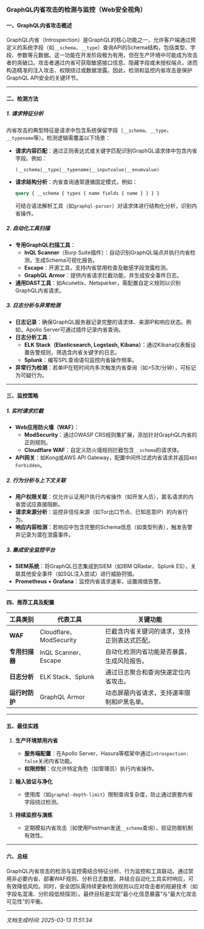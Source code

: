 

### GraphQL内省攻击的检测与监控（Web安全视角）

#### 一、GraphQL内省攻击概述
GraphQL内省（Introspection）是GraphQL的核心功能之一，允许客户端通过预定义的系统字段（如`__schema`、`__type`）查询API的Schema结构，包括类型、字段、参数等元数据。这一功能在开发阶段极为有用，但在生产环境中可能成为攻击者的突破口。攻击者通过内省可获取敏感接口信息、隐藏字段或未授权端点，进而构造精准的注入攻击、权限绕过或数据泄露。因此，检测和监控内省攻击是保护GraphQL API安全的关键环节。

---

#### 二、检测方法

##### 1. **请求特征分析**
内省攻击的典型特征是请求中包含系统保留字段（`__schema`、`__type`、`__typename`等）。检测逻辑需覆盖以下场景：
- **请求内容匹配**：通过正则表达式或关键字匹配识别GraphQL请求体中包含内省字段。例如：
  ```regex
  (__schema|__type|__typename|__inputvalue|__enumvalue)
  ```
- **请求结构分析**：内省查询通常遵循固定模式，例如：
  ```graphql
  query { __schema { types { name fields { name } } } }
  ```
  可结合语法解析工具（如`graphql-parser`）对请求体进行结构化分析，识别内省操作。

##### 2. **自动化工具扫描**
- **专用GraphQL扫描工具**：
  - **InQL Scanner**（Burp Suite插件）：自动识别GraphQL端点并执行内省检测，生成Schema可视化报告。
  - **Escape**：开源工具，支持内省禁用检查及敏感字段泄露检测。
  - **GraphQL Armor**：提供内省请求拦截功能，并生成安全事件日志。
- **通用DAST工具**：如Acunetix、Netsparker，需配置自定义规则以识别GraphQL内省请求。

##### 3. **日志分析与异常检测**
- **日志记录**：确保GraphQL服务器记录完整的请求体、来源IP和响应状态。例如，Apollo Server可通过插件记录内省查询。
- **日志分析工具**：
  - **ELK Stack（Elasticsearch, Logstash, Kibana）**：通过Kibana仪表板设置告警规则，筛选含内省关键字的日志。
  - **Splunk**：编写SPL查询语句监控内省操作频率。
- **异常行为检测**：若单IP在短时间内多次触发内省查询（如>5次/分钟），可标记为可疑行为。

---

#### 三、监控策略

##### 1. **实时请求拦截**
- **Web应用防火墙（WAF）**：
  - **ModSecurity**：通过OWASP CRS规则集扩展，添加针对GraphQL内省的正则规则。
  - **Cloudflare WAF**：自定义防火墙规则拦截包含`__schema`的请求体。
- **API网关**：如Kong或AWS API Gateway，配置中间件过滤内省请求并返回`403 Forbidden`。

##### 2. **行为分析与上下文关联**
- **用户权限关联**：仅允许认证用户执行内省操作（如开发人员），匿名请求的内省尝试应直接阻断。
- **请求来源分析**：监控非信任来源（如Tor出口节点、已知恶意IP）的内省行为。
- **响应内容检测**：若响应中包含完整的Schema信息（如类型列表），触发告警并记录为潜在泄露事件。

##### 3. **集成安全监控平台**
- **SIEM系统**：将GraphQL日志集成到SIEM（如IBM QRadar、Splunk ES），关联其他安全事件（如SQL注入尝试）进行威胁狩猎。
- **Prometheus + Grafana**：监控内省请求速率，设置阈值告警。

---

#### 四、推荐工具及配置

| 工具类别         | 代表工具             | 关键功能                                                                 |
|------------------|----------------------|--------------------------------------------------------------------------|
| **WAF**          | Cloudflare、ModSecurity | 拦截含内省关键词的请求，支持正则表达式匹配。                            |
| **专用扫描器**   | InQL Scanner、Escape | 自动化检测内省功能是否暴露，生成风险报告。                              |
| **日志分析**     | ELK Stack、Splunk    | 通过日志聚合和查询快速定位内省攻击。                                    |
| **运行时防护**   | GraphQL Armor        | 动态屏蔽内省请求，支持速率限制和IP黑名单。                              |

---

#### 五、最佳实践

1. **生产环境禁用内省**  
   - **服务端配置**：在Apollo Server、Hasura等框架中通过`introspection: false`关闭内省功能。
   - **权限控制**：仅允许特定角色（如管理员）执行内省操作。

2. **输入验证与净化**  
   - 使用库（如`graphql-depth-limit`）限制查询复杂度，防止通过嵌套内省字段绕过检测。

3. **持续监控与演练**  
   - 定期模拟内省攻击（如使用Postman发送`__schema`查询），验证防御机制有效性。

---

#### 六、总结
GraphQL内省攻击的检测与监控需结合特征分析、行为监控和工具联动。通过禁用非必要内省、部署WAF规则、分析日志数据，并结合自动化工具实时响应，可有效降低风险。同时，安全团队需持续更新检测规则以应对攻击者的规避技术（如字段名混淆、分阶段低频探测）。最终目标是实现“最小化信息暴露”与“最大化攻击可见性”的平衡。

---

*文档生成时间: 2025-03-13 11:51:34*













